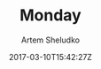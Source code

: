 ---
title: "Monday"
github: https://github.com/artemsheludko/monday
demo: http://artemsheludko.pw/monday
author: Artem Sheludko

ssg:
  - Jekyll
cms:
  - No Cms
date: 2017-03-10T15:42:27Z
github_branch: master
description: "Monday is a minimal and 100% free blog template for Jekyll"
stale: true
---